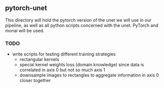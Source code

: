 ## pytorch-unet

This directory will hold the pytorch version of the unet we will use in our pipeline, as well as all python scripts concerned with the unet. PyTorch and monai will be used.

### TODO

- write scripts for testing different training strategies
  - rectangular kernels
  - special kernel weights loss (domain knowledge) since data is correlated in axis 0 but not so much axis 1
  - downsample images to rectangles to aggregate information in axis 0 closer together
